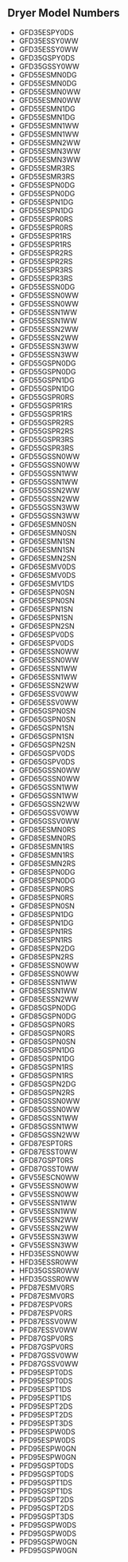 ## Dryer Model Numbers
- GFD35ESPY0DS
- GFD35ESSY0WW
- GFD35ESSY0WW
- GFD35GSPY0DS
- GFD35GSSY0WW
- GFD55ESMN0DG
- GFD55ESMN0DG
- GFD55ESMN0WW
- GFD55ESMN0WW
- GFD55ESMN1DG
- GFD55ESMN1DG
- GFD55ESMN1WW
- GFD55ESMN1WW
- GFD55ESMN2WW
- GFD55ESMN3WW
- GFD55ESMN3WW
- GFD55ESMR3RS
- GFD55ESMR3RS
- GFD55ESPN0DG
- GFD55ESPN0DG
- GFD55ESPN1DG
- GFD55ESPN1DG
- GFD55ESPR0RS
- GFD55ESPR0RS
- GFD55ESPR1RS
- GFD55ESPR1RS
- GFD55ESPR2RS
- GFD55ESPR2RS
- GFD55ESPR3RS
- GFD55ESPR3RS
- GFD55ESSN0DG
- GFD55ESSN0WW
- GFD55ESSN0WW
- GFD55ESSN1WW
- GFD55ESSN1WW
- GFD55ESSN2WW
- GFD55ESSN2WW
- GFD55ESSN3WW
- GFD55ESSN3WW
- GFD55GSPN0DG
- GFD55GSPN0DG
- GFD55GSPN1DG
- GFD55GSPN1DG
- GFD55GSPR0RS
- GFD55GSPR1RS
- GFD55GSPR1RS
- GFD55GSPR2RS
- GFD55GSPR2RS
- GFD55GSPR3RS
- GFD55GSPR3RS
- GFD55GSSN0WW
- GFD55GSSN0WW
- GFD55GSSN1WW
- GFD55GSSN1WW
- GFD55GSSN2WW
- GFD55GSSN2WW
- GFD55GSSN3WW
- GFD55GSSN3WW
- GFD65ESMN0SN
- GFD65ESMN0SN
- GFD65ESMN1SN
- GFD65ESMN1SN
- GFD65ESMN2SN
- GFD65ESMV0DS
- GFD65ESMV0DS
- GFD65ESMV1DS
- GFD65ESPN0SN
- GFD65ESPN0SN
- GFD65ESPN1SN
- GFD65ESPN1SN
- GFD65ESPN2SN
- GFD65ESPV0DS
- GFD65ESPV0DS
- GFD65ESSN0WW
- GFD65ESSN0WW
- GFD65ESSN1WW
- GFD65ESSN1WW
- GFD65ESSN2WW
- GFD65ESSV0WW
- GFD65ESSV0WW
- GFD65GSPN0SN
- GFD65GSPN0SN
- GFD65GSPN1SN
- GFD65GSPN1SN
- GFD65GSPN2SN
- GFD65GSPV0DS
- GFD65GSPV0DS
- GFD65GSSN0WW
- GFD65GSSN0WW
- GFD65GSSN1WW
- GFD65GSSN1WW
- GFD65GSSN2WW
- GFD65GSSV0WW
- GFD65GSSV0WW
- GFD85ESMN0RS
- GFD85ESMN0RS
- GFD85ESMN1RS
- GFD85ESMN1RS
- GFD85ESMN2RS
- GFD85ESPN0DG
- GFD85ESPN0DG
- GFD85ESPN0RS
- GFD85ESPN0RS
- GFD85ESPN0SN
- GFD85ESPN1DG
- GFD85ESPN1DG
- GFD85ESPN1RS
- GFD85ESPN1RS
- GFD85ESPN2DG
- GFD85ESPN2RS
- GFD85ESSN0WW
- GFD85ESSN0WW
- GFD85ESSN1WW
- GFD85ESSN1WW
- GFD85ESSN2WW
- GFD85GSPN0DG
- GFD85GSPN0DG
- GFD85GSPN0RS
- GFD85GSPN0RS
- GFD85GSPN0SN
- GFD85GSPN1DG
- GFD85GSPN1DG
- GFD85GSPN1RS
- GFD85GSPN1RS
- GFD85GSPN2DG
- GFD85GSPN2RS
- GFD85GSSN0WW
- GFD85GSSN0WW
- GFD85GSSN1WW
- GFD85GSSN1WW
- GFD85GSSN2WW
- GFD87ESPT0RS
- GFD87ESST0WW
- GFD87GSPT0RS
- GFD87GSST0WW
- GFV55ESCN0WW
- GFV55ESSN0WW
- GFV55ESSN0WW
- GFV55ESSN1WW
- GFV55ESSN1WW
- GFV55ESSN2WW
- GFV55ESSN2WW
- GFV55ESSN3WW
- GFV55ESSN3WW
- HFD35ESSN0WW
- HFD35ESSR0WW
- HFD35GSSR0WW
- HFD35GSSR0WW
- PFD87ESMV0RS
- PFD87ESMV0RS
- PFD87ESPV0RS
- PFD87ESPV0RS
- PFD87ESSV0WW
- PFD87ESSV0WW
- PFD87GSPV0RS
- PFD87GSPV0RS
- PFD87GSSV0WW
- PFD87GSSV0WW
- PFD95ESPT0DS
- PFD95ESPT0DS
- PFD95ESPT1DS
- PFD95ESPT1DS
- PFD95ESPT2DS
- PFD95ESPT2DS
- PFD95ESPT3DS
- PFD95ESPW0DS
- PFD95ESPW0DS
- PFD95ESPW0GN
- PFD95ESPW0GN
- PFD95GSPT0DS
- PFD95GSPT0DS
- PFD95GSPT1DS
- PFD95GSPT1DS
- PFD95GSPT2DS
- PFD95GSPT2DS
- PFD95GSPT3DS
- PFD95GSPW0DS
- PFD95GSPW0DS
- PFD95GSPW0GN
- PFD95GSPW0GN
